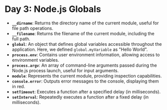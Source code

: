 # Day 3: Node.js Globals

- **`__dirname`**: Returns the directory name of the current module, useful for file path operations.
- **`__filename`**: Returns the filename of the current module, including the full path.
- **`global`**: An object that defines global variables accessible throughout the application. Here, we defined `global.myVariable` as "Hello World".
- **`process.env`**: Contains user environment information, allowing access to environment variables.
- **`process.argv`**: An array of command-line arguments passed during the Node.js process launch, useful for input arguments.
- **`module`**: Represents the current module, providing inspection capabilities.
- **`console.error`**: Outputs error messages to the console, displaying them in red.
- **`setTimeout`**: Executes a function after a specified delay (in milliseconds).
- **`setInterval`**: Repeatedly executes a function after a fixed delay (in milliseconds).
